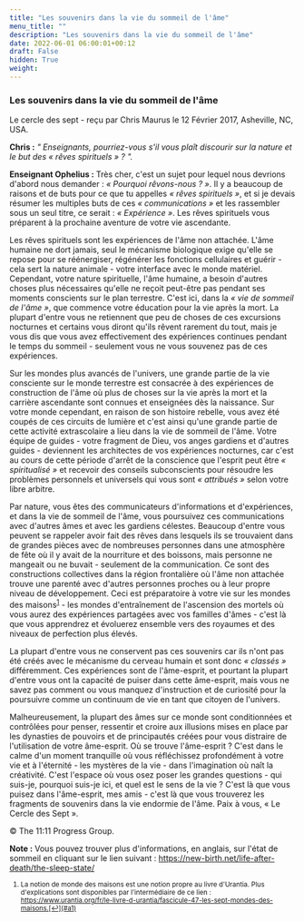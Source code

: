 ```yaml
---
title: "Les souvenirs dans la vie du sommeil de l'âme"
menu_title: ""
description: "Les souvenirs dans la vie du sommeil de l'âme"
date: 2022-06-01 06:00:01+00:12
draft: False
hidden: True
weight:
---
```

### Les souvenirs dans la vie du sommeil de l'âme

Le cercle des sept - reçu par Chris Maurus le 12 Février 2017, Asheville, NC, USA.

**Chris :** *" Enseignants, pourriez-vous s'il vous plaît discourir sur la nature et le but des « rêves spirituels » ? ".*

**Enseignant Ophelius :** Très cher, c'est un sujet pour lequel nous devrions d'abord nous demander : *« Pourquoi rêvons-nous ? »*. Il y a beaucoup de raisons et de buts pour ce que tu appelles *« rêves spirituels »*, et si je devais résumer les multiples buts de ces *« communications »* et les rassembler sous un seul titre, ce serait : *« Expérience »*. Les rêves spirituels vous préparent à la prochaine aventure de votre vie ascendante.

Les rêves spirituels sont les expériences de l'âme non attachée. L'âme humaine ne dort jamais, seul le mécanisme biologique exige qu'elle se repose pour se réénergiser, régénérer les fonctions cellulaires et guérir - cela sert la nature animale - votre interface avec le monde matériel. Cependant, votre nature spirituelle, l'âme humaine, a besoin d'autres choses plus nécessaires qu'elle ne reçoit peut-être pas pendant ses moments conscients sur le plan terrestre. C'est ici, dans la *« vie de sommeil de l'âme »*, que commence votre éducation pour la vie après la mort. La plupart d'entre vous ne retiennent que peu de choses de ces excursions nocturnes et certains vous diront qu'ils rêvent rarement du tout, mais je vous dis que vous avez effectivement des expériences continues pendant le temps du sommeil - seulement vous ne vous souvenez pas de ces expériences.

Sur les mondes plus avancés de l'univers, une grande partie de la vie consciente sur le monde terrestre est consacrée à des expériences de construction de l'âme où plus de choses sur la vie après la mort et la carrière ascendante sont connues et enseignées dès la naissance. Sur votre monde cependant, en raison de son histoire rebelle, vous avez été coupés de ces circuits de lumière et c'est ainsi qu'une grande partie de cette activité extrascolaire a lieu dans la vie de sommeil de l'âme. Votre équipe de guides - votre fragment de Dieu, vos anges gardiens et d'autres guides - deviennent les architectes de vos expériences nocturnes, car c'est au cours de cette période d'arrêt de la conscience que l'esprit peut être *« spiritualisé »* et recevoir des conseils subconscients pour résoudre les problèmes personnels et universels qui vous sont *« attribués »* selon votre libre arbitre.
 
Par nature, vous êtes des communicateurs d'informations et d'expériences, et dans la vie de sommeil de l'âme, vous poursuivez ces communications avec d'autres âmes et avec les gardiens célestes. Beaucoup d'entre vous peuvent se rappeler avoir fait des rêves dans lesquels ils se trouvaient dans de grandes pièces avec de nombreuses personnes dans une atmosphère de fête où il y avait de la nourriture et des boissons, mais personne ne mangeait ou ne buvait - seulement de la communication. Ce sont des constructions collectives dans la région frontalière où l'âme non attachée trouve une parenté avec d'autres personnes proches ou à leur propre niveau de développement. Ceci est préparatoire à votre vie sur les mondes des maisons<sup id=”a1”>[1](#f1)</sup> - les mondes d'entraînement de l'ascension des mortels où vous aurez des expériences partagées avec vos familles d'âmes - c'est là que vous apprendrez et évoluerez ensemble vers des royaumes et des niveaux de perfection plus élevés.

La plupart d'entre vous ne conservent pas ces souvenirs car ils n'ont pas été créés avec le mécanisme du cerveau humain et sont donc *« classés »* différemment. Ces expériences sont de l'âme-esprit, et pourtant la plupart d'entre vous ont la capacité de puiser dans cette âme-esprit, mais vous ne savez pas comment ou vous manquez d'instruction et de curiosité pour la poursuivre comme un continuum de vie en tant que citoyen de l'univers.

Malheureusement, la plupart des âmes sur ce monde sont conditionnées et contrôlées pour penser, ressentir et croire aux illusions mises en place par les dynasties de pouvoirs et de principautés créées pour vous distraire de l'utilisation de votre âme-esprit. Où se trouve l'âme-esprit ? C'est dans le calme d'un moment tranquille où vous réfléchissez profondément à votre vie et à l'éternité - les mystères de la vie - dans l'imagination où naît la créativité. C'est l'espace où vous osez poser les grandes questions - qui suis-je, pourquoi suis-je ici, et quel est le sens de la vie ? C'est là que vous puisez dans l'âme-esprit, mes amis - c'est là que vous trouverez les fragments de souvenirs dans la vie endormie de l'âme.
Paix à vous, « Le Cercle des Sept ».

© The 11:11 Progress Group.

**Note :** Vous pouvez trouver plus d'informations, en anglais, sur l'état de sommeil en cliquant sur le lien suivant : https://new-birth.net/life-after-death/the-sleep-state/
<small>

1. <large id=”f1”> La notion de monde des maisons est une notion propre au livre d'Urantia. Plus d'explications sont disponibles par l'intermédiaire de ce lien : https://www.urantia.org/fr/le-livre-d-urantia/fascicule-47-les-sept-mondes-des-maisons.[↩](#a1)






